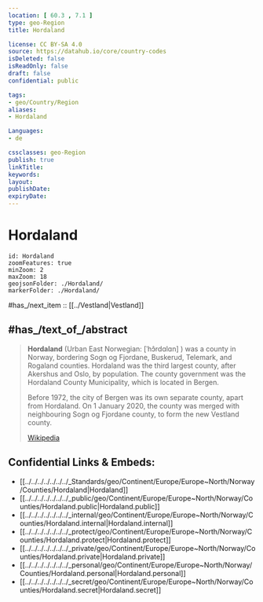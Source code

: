 ```yaml
---
location: [ 60.3 , 7.1 ] 
type: geo-Region
title: Hordaland

license: CC BY-SA 4.0
source: https://datahub.io/core/country-codes
isDeleted: false
isReadOnly: false
draft: false
confidential: public

tags:
- geo/Country/Region
aliases:
- Hordaland

Languages:
- de

cssclasses: geo-Region
publish: true
linkTitle: 
keywords: 
layout: 
publishDate: 
expiryDate: 
---
```


# Hordaland

```leaflet
id: Hordaland
zoomFeatures: true 
minZoom: 2 
maxZoom: 18
geojsonFolder: ./Hordaland/
markerFolder: ./Hordaland/
```

#has_/next_item :: [[../Vestland|Vestland]] 


## #has_/text_of_/abstract 

> **Hordaland** (Urban East Norwegian: [ˈhɔ̂rdɑlɑn] ) was a county in Norway, 
> bordering Sogn og Fjordane, Buskerud, Telemark, and Rogaland counties. 
> Hordaland was the third largest county, after Akershus and Oslo, by population. 
> The county government was the Hordaland County Municipality, which is located in Bergen. 
> 
> Before 1972, the city of Bergen was its own separate county, apart from Hordaland. 
> On 1 January 2020, the county was merged with neighbouring Sogn og Fjordane county, to form the new Vestland county.
>
> [Wikipedia](https://en.wikipedia.org/wiki/Hordaland)


## Confidential Links & Embeds: 
- [[../../../../../../../_Standards/geo/Continent/Europe/Europe~North/Norway/Counties/Hordaland|Hordaland]] 
- [[../../../../../../../_public/geo/Continent/Europe/Europe~North/Norway/Counties/Hordaland.public|Hordaland.public]] 
- [[../../../../../../../_internal/geo/Continent/Europe/Europe~North/Norway/Counties/Hordaland.internal|Hordaland.internal]] 
- [[../../../../../../../_protect/geo/Continent/Europe/Europe~North/Norway/Counties/Hordaland.protect|Hordaland.protect]] 
- [[../../../../../../../_private/geo/Continent/Europe/Europe~North/Norway/Counties/Hordaland.private|Hordaland.private]] 
- [[../../../../../../../_personal/geo/Continent/Europe/Europe~North/Norway/Counties/Hordaland.personal|Hordaland.personal]] 
- [[../../../../../../../_secret/geo/Continent/Europe/Europe~North/Norway/Counties/Hordaland.secret|Hordaland.secret]] 

